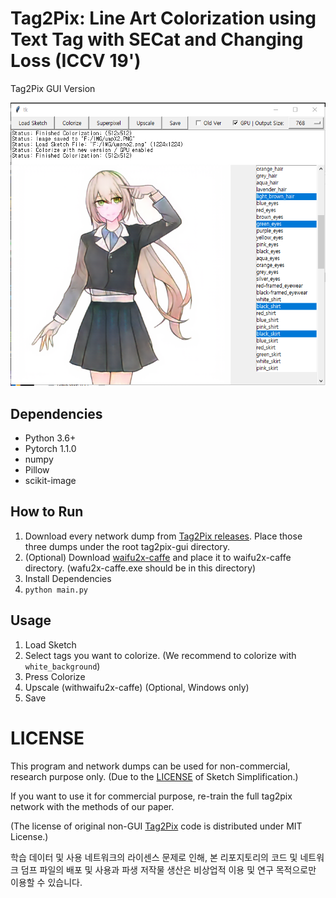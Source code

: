 # Tag2Pix: Line Art Colorization using Text Tag with SECat and Changing Loss (ICCV 19')

Tag2Pix GUI Version

![Test image](test.png)

## Dependencies

* Python 3.6+
* Pytorch 1.1.0
* numpy
* Pillow
* scikit-image


## How to Run

1. Download every network dump from [Tag2Pix releases](https://github.com/blandocs/tag2pix/releases). Place those three dumps under the root tag2pix-gui directory.
2. (Optional) Download [waifu2x-caffe](https://example.org) and place it to waifu2x-caffe directory. (wafu2x-caffe.exe should be in this directory)
2. Install Dependencies
3. `python main.py`

## Usage 

1. Load Sketch
2. Select tags you want to colorize. (We recommend to colorize with `white_background`)
3. Press Colorize 
4. Upscale (withwaifu2x-caffe) (Optional, Windows only)
5. Save

# LICENSE

This program and network dumps can be used for non-commercial, research purpose only.
(Due to the [LICENSE](https://github.com/bobbens/sketch_simplification/blob/master/LICENSE) of Sketch Simplification.)

If you want to use it for commercial purpose, re-train the full tag2pix network with the methods of our paper.

(The license of original non-GUI [Tag2Pix](https://github.com/blandocs/tag2pix) code is distributed under MIT License.)

학습 데이터 및 사용 네트워크의 라이센스 문제로 인해, 본 리포지토리의 코드 및 네트워크 덤프 파일의 배포 및 사용과 파생 저작물 생산은 비상업적 이용 및 연구 목적으로만 이용할 수 있습니다. 

